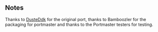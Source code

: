 ## Notes

Thanks to [DusteDdk](https://github.com/DusteDdk/Wizznic) for the original port, thanks to Bamboozler for the packaging for portmaster and thanks to the Portmaster testers for testing.

